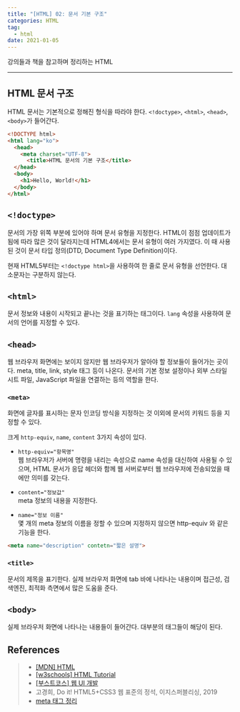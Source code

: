 ```yaml
---  
title: "[HTML] 02: 문서 기본 구조"  
categories: HTML  
tag:
  - html
date: 2021-01-05
--- 
```


강의들과 책을 참고하며 정리하는 HTML

---

## HTML 문서 구조

HTML 문서는 기본적으로 정해진 형식을 따라야 한다. `<!doctype>`, `<html>`, `<head>`, `<body>`가 들어간다. 

```html
<!DOCTYPE html>
<html lang="ko">
  <head>
    <meta charset="UTF-8">
      <title>HTML 문서의 기본 구조</title>
  </head>
  <body>
    <h1>Hello, World!</h1>
  </body>
</html>
```

## `<!doctype>`

문서의 가장 위쪽 부분에 있어야 하며 문서 유형을 지정한다. HTML이 점점 업데이트가 됨에 따라 많은 것이 달라지는데 HTML4에서는 문서 유형이 여러 가지였다. 이 때 사용된 것이 문서 타입 정의(DTD, Document Type Definition)이다.  

현재 HTML5부터는 `<!doctype html>`을 사용하여 한 줄로 문서 유형을 선언한다. 대소문자는 구분하지 않는다. 

## `<html>`

문서 정보와 내용이 시작되고 끝나는 것을 표기하는 태그이다.
`lang` 속성을 사용하여 문서의 언어를 지정할 수 있다. 

## `<head>`

웹 브라우저 화면에는 보이지 않지만 웹 브라우저가 알아야 할 정보들이 들어가는 곳이다. meta, title, link, style 태그 등이 나온다. 문서의 기본 정보 설정이나 외부 스타일 시트 파일, JavaScript 파일을 연결하는 등의 역할을 한다.

### `<meta>`

화면에 글자를 표시하는 문자 인코딩 방식을 지정하는 것 이외에 문서의 키워드 등을 지정할 수 있다.

크게 `http-equiv`, `name`, `content` 3가지 속성이 있다.

- `http-equiv="항목명"`  
웹 브라우저가 서버에 명령을 내리는 속성으로 name 속성을 대신하여 사용될 수 있으며, HTML 문서가 응답 헤더와 함께 웹 서버로부터 웹 브라우저에 전송되었을 때에만 의미를 갖는다.

- `content="정보값"`  
meta 정보의 내용을 지정한다.

- `name="정보 이름"`  
몇 개의 meta 정보의 이름을 정할 수 있으며 지정하지 않으면 http-equiv 와 같은 기능을 한다.

```html
<meta name="description" contetn="짧은 설명">
```

### `<title>`

문서의 제목을 표기한다. 실제 브라우저 화면에 tab 바에 나타나는 내용이며 접근성, 검색엔진, 최적화 측면에서 많은 도움을 준다.

## `<body>`

실제 브라우저 화면에 나타나는 내용들이 들어간다. 대부분의 태그들이 해당이 된다.

## References

>- [[MDN] HTML](https://developer.mozilla.org/ko/docs/Web/HTML)
>- [[w3schools] HTML Tutorial](https://www.w3schools.com/html/default.asp)
>- [[부스트코스] 웹 UI 개발](https://www.boostcourse.org/cs120)
>- 고경희, Do it! HTML5+CSS3 웹 표준의 정석, 이지스퍼블리싱, 2019
>- [meta 태그 정리](https://webclub.tistory.com/354)